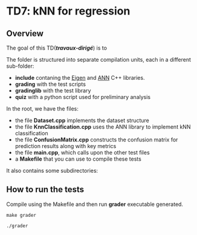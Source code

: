 # TD7: kNN for regression

## Overview

The goal of this TD(***travaux-dirigé***) is to 

The folder is structured into separate compilation units, each in a different sub-folder:

- **include** contaning the [Eigen](https://eigen.tuxfamily.org/) and [ANN](https://www.cs.umd.edu/users/mount/ANN/) C++ libraries.
- **grading** with the test scripts
- **gradinglib** with the test library
- **quiz** with a python script used for preliminary analysis

In the root, we have the files:
- the file **Dataset.cpp** implements the dataset structure
- the file **KnnClassification.cpp** uses the ANN library to implement kNN classification
- the file **ConfusionMatrix.cpp** constructs the confusion matrix for prediction results along with key metrics
- the file **main.cpp**, which calls upon the other test files
- a **Makefile** that you can use to compile these tests

It also contains some subdirectories:

## How to run the tests

Compile using the Makefile and then run **grader** executable generated.

`make grader`

`./grader`
